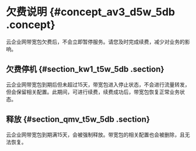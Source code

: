 # 欠费说明 {#concept_av3_d5w_5db .concept}

云企业网带宽包欠费后，不会立即暂停服务。请您及时完成续费，减少对业务的影响。

## 欠费停机 {#section_kw1_t5w_5db .section}

云企业网带宽包到期后但未超过15天，带宽包进入停止状态，不会进行流量转发，但会保留相关配置。此期间，可进行续费，续费成功后，带宽包恢复正常业务状态。

## 释放 {#section_qmv_t5w_5db .section}

云企业网带宽包到期满15天，会被强制释放。带宽包的相关配置也会被删除，且无法恢复。

